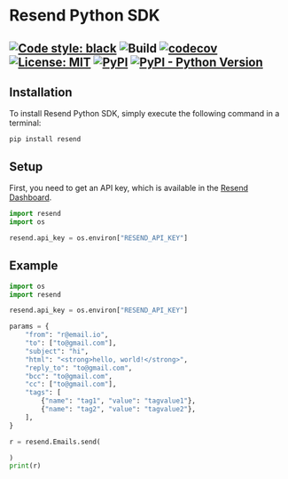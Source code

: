 # Resend Python SDK

[![Code style: black](https://img.shields.io/badge/code%20style-black-000000.svg)](https://github.com/psf/black)
![Build](https://github.com/drish/resend-py/actions/workflows/test.yaml/badge.svg)
[![codecov](https://codecov.io/gh/drish/resend-py/branch/main/graph/badge.svg?token=GGD39PPFM0)](https://codecov.io/gh/drish/resend-py)
[![License: MIT](https://img.shields.io/badge/License-MIT-blue.svg)](https://opensource.org/licenses/MIT)
[![PyPI](https://img.shields.io/pypi/v/resend)](https://pypi.org/project/resend/)
[![PyPI - Python Version](https://img.shields.io/pypi/pyversions/resend)](https://pypi.org/project/resend)
---

## Installation

To install Resend Python SDK, simply execute the following command in a terminal:

```
pip install resend
```

## Setup

First, you need to get an API key, which is available in the [Resend Dashboard](https://resend.com).

```py
import resend
import os

resend.api_key = os.environ["RESEND_API_KEY"]
```

## Example

```py
import os
import resend

resend.api_key = os.environ["RESEND_API_KEY"]

params = {
    "from": "r@email.io",
    "to": ["to@gmail.com"],
    "subject": "hi",
    "html": "<strong>hello, world!</strong>",
    "reply_to": "to@gmail.com",
    "bcc": "to@gmail.com",
    "cc": ["to@gmail.com"],
    "tags": [
        {"name": "tag1", "value": "tagvalue1"},
        {"name": "tag2", "value": "tagvalue2"},
    ],
}

r = resend.Emails.send(

)
print(r)
```
